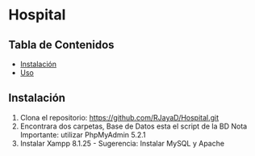 # Hospital
## Tabla de Contenidos

- [Instalación](#instalación)
- [Uso](#uso)

## Instalación
1. Clona el repositorio: https://github.com/RJayaD/Hospital.git
2. Encontrara dos carpetas, Base de Datos esta el script de la BD
Nota Importante: utilizar PhpMyAdmin 5.2.1
3. Instalar Xampp 8.1.25 - Sugerencia: Instalar MySQL y Apache


